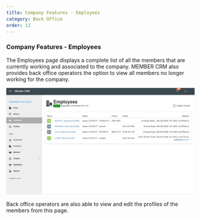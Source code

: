```yaml
---
title: Company Features - Employees
category: Back Office
order: 13
---
```


### Company Features - Employees

The Employees page displays a complete list of all the members that are currently working and associated to the company. MEMBER CRM also provides back office operators the option to view all members no longer working for the company.

![Company Employees](https://github.com/zacbaron/member_overview/raw/master/images/Back_Office/companyemployees.png "Company Employees")

Back office operators are also able to view and edit the profiles of the members from this page.
